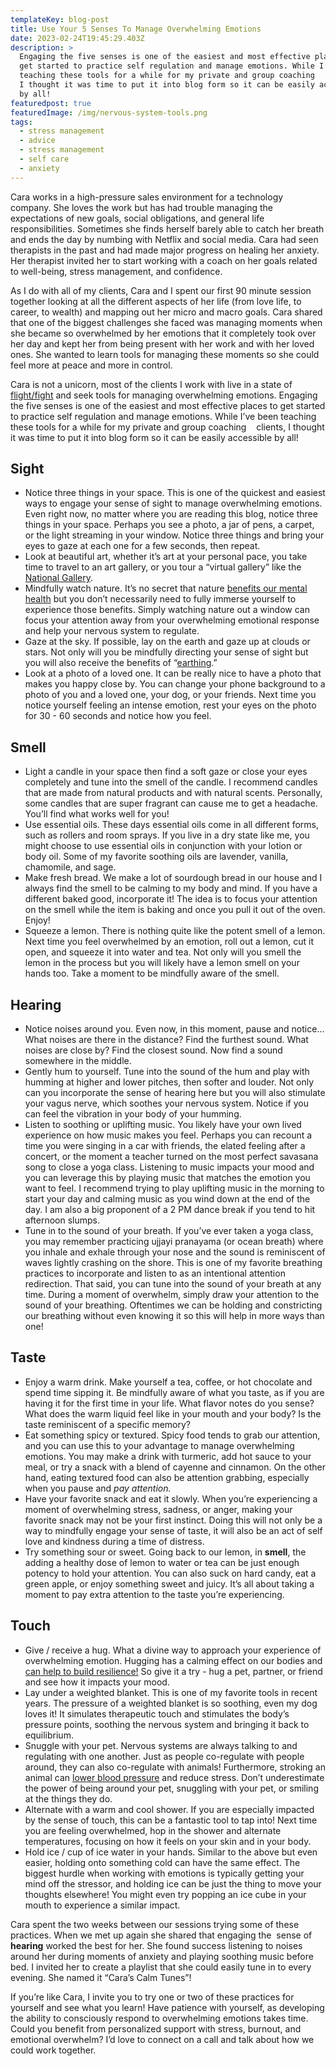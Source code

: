 ```yaml
---
templateKey: blog-post
title: Use Your 5 Senses To Manage Overwhelming Emotions
date: 2023-02-24T19:45:29.403Z
description: >
  Engaging the five senses is one of the easiest and most effective places to
  get started to practice self regulation and manage emotions. While I’ve been
  teaching these tools for a while for my private and group coaching    clients,
  I thought it was time to put it into blog form so it can be easily accessible
  by all! 
featuredpost: true
featuredImage: /img/nervous-system-tools.png
tags:
  - stress management
  - advice
  - stress management
  - self care
  - anxiety
---
```

Cara works in a high-pressure sales environment for a technology company. She loves the work but has had trouble managing the expectations of new goals, social obligations, and general life responsibilities. Sometimes she finds herself barely able to catch her breath and ends the day by numbing with Netflix and social media. Cara had seen therapists in the past and had made major progress on healing her anxiety. Her therapist invited her to start working with a coach on her goals related to well-being, stress management, and confidence. 



As I do with all of my clients, Cara and I spent our first 90 minute session together looking at all the different aspects of her life (from love life, to career, to wealth) and mapping out her micro and macro goals. Cara shared that one of the biggest challenges she faced was managing moments when she became so overwhelmed by her emotions that it completely took over her day and kept her from being present with her work and with her loved ones. She wanted to learn tools for managing these moments so she could feel more at peace and more in control. 



Cara is not a unicorn, most of the clients I work with live in a state of [flight/fight](https://www.psychologytools.com/resource/fight-or-flight-response/#:~:text=The%20fight%20or%20flight%20response,body%20to%20fight%20or%20flee.) and seek tools for managing overwhelming emotions. Engaging the five senses is one of the easiest and most effective places to get started to practice self regulation and manage emotions. While I’ve been teaching these tools for a while for my private and group coaching    clients, I thought it was time to put it into blog form so it can be easily accessible by all! 

## Sight

* Notice three things in your space. This is one of the quickest and easiest ways to engage your sense of sight to manage overwhelming emotions. Even right now, no matter where you are reading this blog, notice three things in your space. Perhaps you see a photo, a jar of pens, a carpet, or the light streaming in your window. Notice three things and bring your eyes to gaze at each one for a few seconds, then repeat.
* Look at beautiful art, whether it’s art at your personal pace, you take time to travel to an art gallery, or you tour a “virtual gallery” like the [National Gallery](https://www.nationalgallery.org.uk/visiting/virtual-tours).
* Mindfully watch nature. It’s no secret that nature [benefits our mental health](https://www.mentalhealth.org.uk/our-work/research/nature-how-connecting-nature-benefits-our-mental-health#:~:text=Nature%20can%20generate%20many%20positive,particularly%20lower%20depression%20and%20anxiety.) but you don’t necessarily need to fully immerse yourself to experience those benefits. Simply watching nature out a window can focus your attention away from your overwhelming emotional response and help your nervous system to regulate.
* Gaze at the sky. If possible, lay on the earth and gaze up at clouds or stars. Not only will you be mindfully directing your sense of sight but you will also receive the benefits of “[earthing](<https://www.sciencedirect.com/science/article/pii/S1550830719305476#:~:text=Earthing%20(also%20known%20as%20grounding,and%20generates%20greater%20well%2Dbeing.>).”
* Look at a photo of a loved one. It can be really nice to have a photo that makes you happy close by. You can change your phone background to a photo of you and a loved one, your dog, or your friends. Next time you notice yourself feeling an intense emotion, rest your eyes on the photo for 30 - 60 seconds and notice how you feel.

## Smell

* Light a candle in your space then find a soft gaze or close your eyes completely and tune into the smell of the candle. I recommend candles that are made from natural products and with natural scents. Personally, some candles that are super fragrant can cause me to get a headache. You’ll find what works well for you!
* Use essential oils. These days essential oils come in all different forms, such as rollers and room sprays. If you live in a dry state like me, you might choose to use essential oils in conjunction with your lotion or body oil. Some of my favorite soothing oils are lavender, vanilla, chamomile, and sage.
* Make fresh bread. We make a lot of sourdough bread in our house and I always find the smell to be calming to my body and mind. If you have a different baked good, incorporate it! The idea is to focus your attention on the smell while the item is baking and once you pull it out of the oven. Enjoy!
* Squeeze a lemon. There is nothing quite like the potent smell of a lemon. Next time you feel overwhelmed by an emotion, roll out a lemon, cut it open, and squeeze it into water and tea. Not only will you smell the lemon in the process but you will likely have a lemon smell on your hands too. Take a moment to be mindfully aware of the smell. 

## Hearing

* Notice noises around you. Even now, in this moment, pause and notice… What noises are there in the distance? Find the furthest sound. What noises are close by? Find the closest sound. Now find a sound somewhere in the middle.
* Gently hum to yourself. Tune into the sound of the hum and play with humming at higher and lower pitches, then softer and louder. Not only can you incorporate the sense of hearing here but you will also stimulate your vagus nerve, which soothes your nervous system. Notice if you can feel the vibration in your body of your humming. 
* Listen to soothing or uplifting music. You likely have your own lived experience on how music makes you feel. Perhaps you can recount a time you were singing in a car with friends, the elated feeling after a concert, or the moment a teacher turned on the most perfect savasana song to close a yoga class. Listening to music impacts your mood and you can leverage this by playing music that matches the emotion you want to feel. I recommend trying to play uplifting music in the morning to start your day and calming music as you wind down at the end of the day. I am also a big proponent of a 2 PM dance break if you tend to hit afternoon slumps.
* Tune in to the sound of your breath. If you’ve ever taken a yoga class, you may remember practicing ujjayi pranayama (or ocean breath) where you inhale and exhale through your nose and the sound is reminiscent of waves lightly crashing on the shore. This is one of my favorite breathing practices to incorporate and listen to as an intentional attention redirection. That said, you can tune into the sound of your breath at any time. During a moment of overwhelm, simply draw your attention to the sound of your breathing. Oftentimes we can be holding and constricting our breathing without even knowing it so this will help in more ways than one!

## Taste

* Enjoy a warm drink. Make yourself a tea, coffee, or hot chocolate and spend time sipping it. Be mindfully aware of what you taste, as if you are having it for the first time in your life. What flavor notes do you sense? What does the warm liquid feel like in your mouth and your body? Is the taste reminiscent of a specific memory?
* Eat something spicy or textured. Spicy food tends to grab our attention, and you can use this to your advantage to manage overwhelming emotions. You may make a drink with turmeric, add hot sauce to your meal, or try a snack with a blend of cayenne and cinnamon. On the other hand, eating textured food can also be attention grabbing, especially when you pause and *pay attention.* 
* Have your favorite snack and eat it slowly. When you’re experiencing a moment of overwhelming stress, sadness, or anger, making your favorite snack may not be your first instinct. Doing this will not only be a way to mindfully engage your sense of taste, it will also be an act of self love and kindness during a time of distress. 
* Try something sour or sweet. Going back to our lemon, in **smell**, the adding a healthy dose of lemon to water or tea can be just enough potency to hold your attention. You can also suck on hard candy, eat a green apple, or enjoy something sweet and juicy. It’s all about taking a moment to pay extra attention to the taste you’re experiencing. 

## Touch

* Give / receive a hug. What a divine way to approach your experience of overwhelming emotion. Hugging has a calming effect on our bodies and [can help to build resilience!](https://greatergood.berkeley.edu/article/item/four_ways_hugs_are_good_for_your_health) So give it a try - hug a pet, partner, or friend and see how it impacts your mood.
* Lay under a weighted blanket. This is one of my favorite tools in recent years. The pressure of a weighted blanket is so soothing, even my dog loves it! It simulates therapeutic touch and stimulates the body’s pressure points, soothing the nervous system and bringing it back to equilibrium. 
* Snuggle with your pet. Nervous systems are always talking to and regulating with one another. Just as people co-regulate with people around, they can also co-regulate with animals! Furthermore, stroking an animal can [lower blood pressure](https://www.newportacademy.com/resources/well-being/pets-and-mental-health/#:~:text=Studies%20around%20pets%20and%20mental,very%20helpful%20for%20anxiety%20sufferers.) and reduce stress. Don’t underestimate the power of being around your pet, snuggling with your pet, or smiling at the things they do.
* Alternate with a warm and cool shower. If you are especially impacted by the sense of touch, this can be a fantastic tool to tap into! Next time you are feeling overwhelmed, hop in the shower and alternate temperatures, focusing on how it feels on your skin and in your body.
* Hold ice / cup of ice water in your hands. Similar to the above but even easier, holding onto something cold can have the same effect. The biggest hurdle when working with emotions is typically getting your mind off the stressor, and holding ice can be just the thing to move your thoughts elsewhere! You might even try popping an ice cube in your mouth to experience a similar impact.



Cara spent the two weeks between our sessions trying some of these practices. When we met up again she shared that engaging the  sense of **hearing** worked the best for her. She found success listening to noises around her during moments of anxiety and playing soothing music before bed. I invited her to create a playlist that she could easily tune in to every evening. She named it “Cara’s Calm Tunes”!

If you’re like Cara, I invite you to try one or two of these practices for yourself and see what you learn! Have patience with yourself, as developing the ability to consciously respond to overwhelming emotions takes time. Could you benefit from personalized support with stress, burnout, and emotional overwhelm? I’d love to connect on a call and talk about how we could work together.